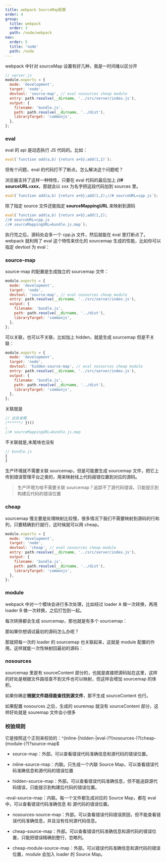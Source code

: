 ```yaml
---
title: webpack SourceMap配置
order: 4
group:
  title: webpack
  order: 3
  path: /node/webpack
nav:
  order: 5
  title: 'node'
  path: /node
---
```


webpack 中针对 sourceMap 设置有好几种，我是一时间难以区分开

```js
// server.js
module.exports = {
  mode: 'development',
  target: 'node',
  devtool: 'source-map', // eval nosources cheap module
  entry: path.resolve(__dirname, '../src/server/index.js'),
  output: {
    filename: 'bundle.js',
    path: path.resolve(__dirname, '../dist'),
    libraryTarget: 'commonjs',
  },
};
```

### eval

eval 的 api 是动态执行 JS 代码的。比如：

```js
eval(`function add(a,b) {return a+b};add(1,2)`);
```

但有个问题，eval 的代码打不了断点。怎么解决这个问题呢？

浏览器支持了这样一种特性，只要在 eval 代码的最后加上 **//# sourceURL=xxx**，那就会以 xxx 为名字把这段代码加到 sources 里。

```js
eval(`function add(a,b) {return a+b};add(1,2);//# sourceURL=cpp.js`);
```

除了指定 source 文件还能指定 **sourceMappingURL** 来映射到源码

```js
eval(`function add(a,b) {return a+b};add(1,2);
//# sourceURL=cpp.js 
//# sourceMappingURL=bundle.js.map`);
```

执行完之后，源码处会多一个 cpp.js 文件，然后就能在 eval 里打断点了。webpack 就利用了 eval 这个特性来优化的 sourcemap 生成的性能，比如你可以指定 devtool 为 eval：

### source-map

source-map 的配置是生成独立的 sourcemap 文件：

```js
module.exports = {
  mode: 'development',
  target: 'node',
  devtool: 'source-map', // eval nosources cheap module
  entry: path.resolve(__dirname, '../src/server/index.js'),
  output: {
    filename: 'bundle.js',
    path: path.resolve(__dirname, '../dist'),
    libraryTarget: 'commonjs',
  },
};
```

可以关联，也可以不关联，比如加上 hidden，就是生成 sourcemap 但是不关联：

```js
module.exports = {
  mode: 'development',
  target: 'node',
  devtool: 'hidden-source-map', // eval nosources cheap module
  entry: path.resolve(__dirname, '../src/server/index.js'),
  output: {
    filename: 'bundle.js',
    path: path.resolve(__dirname, '../dist'),
    libraryTarget: 'commonjs',
  },
};
```

关联就是

```js
// 此处省略
/******/ })()
;
//# sourceMappingURL=bundle.js.map
```

不关联就是,末尾啥也没有

```js
// bundle.js
{
}
```

生产环境就不需要关联 sourcemap，但是可能要生成 sourcemap 文件，把它上传到错误管理平台之类的，用来映射线上代码报错位置到对应的源码。

> 生产环境为啥不需要关联 sourcemap？追踪不了源代码错误，只能提示到构建后代码的错误位置

### cheap

sourcemap 慢主要是处理映射比较慢，很多情况下我们不需要映射到源码的行和列，只要精确到行就行，这时候就可以用 cheap。

```js
module.exports = {
  mode: 'development',
  target: 'node',
  devtool: 'cheap', // eval nosources cheap module
  entry: path.resolve(__dirname, '../src/server/index.js'),
  output: {
    filename: 'bundle.js',
    path: path.resolve(__dirname, '../dist'),
    libraryTarget: 'commonjs',
  },
};
```

### module

webpack 中对一个模块会进行多次处理，比如经过 loader A 做一次转换，再用 loader B 做一次转换，之后打包到一起。

每次转换都会生成 sourcemap，那也就是有多个 sourcemap：

那如果你想调试最初的源码怎么办呢？

那就把每一次的 loader 的 sourcemap 也关联起来，这就是 module 配置的作用。这样就能一次性映射回最初的源码：

### nosources

sourcemap 里是有 sourceContent 部分的，也就是直接把源码贴在这里，这样的好处是根据文件路径查不到文件也可以映射，但这样会增加 sourcemap 的体积。

如果你确定**根据文件路径能查找到源文件**，那不生成 sourceContent 也行。

如果配置 nosources 之后，生成的 souremap 就没有 sourceContent 部分，这样好处就是 souremap 文件会小很多

### 校验规则

它是按照这个正则来校验的：^(inline-|hidden-|eval-)?(nosources-)?(cheap-(module-)?)?source-map$

- source-map：外部。可以查看错误代码准确信息和源代码的错误位置。

- inline-source-map：内联。只生成一个内联 Source Map，可以查看错误代码准确信息和源代码的错误位置

- hidden-source-map：外部。可以查看错误代码准确信息，但不能追踪源代码错误，只能提示到构建后代码的错误位置。

-eval-source-map：内联。每一个文件都生成对应的 Source Map，都在 eval 中，可以查看错误代码准确信息 和 源代码的错误位置。

- nosources-source-map：外部。可以查看错误代码错误原因，但不能查看错误代码准确信息，并且没有任何源代码信息。

- cheap-source-map：外部。可以查看错误代码准确信息和源代码的错误位置，只能把错误精确到整行，忽略列。

- cheap-module-source-map：外部。可以错误代码准确信息和源代码的错误位置，module 会加入 loader 的 Source Map。
